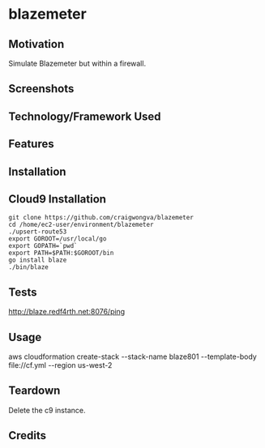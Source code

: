 # blazemeter

## Motivation
Simulate Blazemeter but within a firewall.

## Screenshots

## Technology/Framework Used

## Features

## Installation

## Cloud9 Installation
```
git clone https://github.com/craigwongva/blazemeter
cd /home/ec2-user/environment/blazemeter
./upsert-route53
export GOROOT=/usr/local/go
export GOPATH=`pwd`
export PATH=$PATH:$GOROOT/bin
go install blaze
./bin/blaze
```
## Tests
http://blaze.redf4rth.net:8076/ping

## Usage
aws cloudformation create-stack --stack-name blaze801 --template-body file://cf.yml --region us-west-2

## Teardown
Delete the c9 instance.

## Credits

